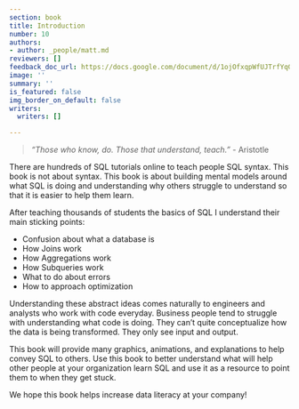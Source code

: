 ```yaml
---
section: book
title: Introduction
number: 10
authors:
- author: _people/matt.md
reviewers: []
feedback_doc_url: https://docs.google.com/document/d/1ojOfxqpWfUJTrfYqGxyZO9JJuM9H2L9J8onArYucnOI/edit?usp=sharing
image: ''
summary: ''
is_featured: false
img_border_on_default: false
writers:
  writers: []

---
```

> _“Those who know, do. Those that understand, teach.” -_ Aristotle

There are hundreds of SQL tutorials online to teach people SQL syntax. This book is not about syntax. This book is about building mental models around what SQL is doing and understanding why others struggle to understand so that it is easier to help them learn.

After teaching thousands of students the basics of SQL I understand their main sticking points:

* Confusion about what a database is
* How Joins work
* How Aggregations work
* How Subqueries work
* What to do about errors
* How to approach optimization

Understanding these abstract ideas comes naturally to engineers and analysts who work with code everyday. Business people tend to struggle with understanding what code is doing. They can’t quite conceptualize how the data is being transformed. They only see input and output.

This book will provide many graphics, animations, and explanations to help convey SQL to others. Use this book to better understand what will help other people at your organization learn SQL and use it as a resource to point them to when they get stuck.

We hope this book helps increase data literacy at your company!
